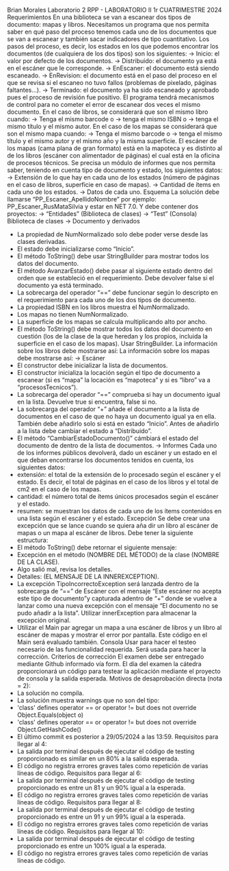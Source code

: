 Brian Morales Laboratorio 2
RPP - LABORATORIO II
1r CUATRIMESTRE 2024
Requerimientos
En una biblioteca se van a escanear dos tipos de documento: mapas y libros. Necesitamos
un programa que nos permita saber en qué paso del proceso tenemos cada uno de los
documentos que se van a escanear y también sacar indicadores de tipo cuantitativo.
Los pasos del proceso, es decir, los estados en los que podemos encontrar los documentos
(de cualquiera de los dos tipos) son los siguientes:
→ Inicio: el valor por defecto de los documentos.
→ Distribuido: el documento ya está en el escáner que le corresponde.
→ EnEscaner: el documento está siendo escaneado.
→ EnRevision: el documento está en el paso del proceso en el que se revisa si el escaneo
no tuvo fallos (problemas de pixelado, páginas faltantes…).
→ Terminado: el documento ya ha sido escaneado y aprobado pues el proceso de revisión
fue positivo.
El programa tendrá mecanismos de control para no cometer el error de escanear dos veces
el mismo documento.
En el caso de libros, se considerará que son el mismo libro cuando:
→ Tenga el mismo barcode o
→ tenga el mismo ISBN o
→ tenga el mismo título y el mismo autor.
En el caso de los mapas se considerará que son el mismo mapa cuando:
→ Tenga el mismo barcode o
→ tenga el mismo título y el mismo autor y el mismo año y la misma superficie.
El escáner de los mapas (cama plana de gran formato) está en la mapoteca y es distinto al
de los libros (escáner con alimentador de páginas) el cual está en la oficina de procesos
técnicos.
Se precisa un módulo de informes que nos permita saber, teniendo en cuenta tipo de
documento y estado, los siguientes datos:
→ Extensión de lo que hay en cada uno de los estados (número de páginas en el caso de
libros, superficie en caso de mapas).
→ Cantidad de ítems en cada uno de los estados.
→ Datos de cada uno.
Esquema
La solución debe llamarse “PP_Escaner_ApellidoNombre” por ejemplo:
PP_Escaner_RusMataSilvia y estar en NET 7.0.
Y debe contener dos proyectos:
→ “Entidades” (Biblioteca de clases)
→ “Test” (Consola)
Biblioteca de clases
→ Documento y derivados
- La propiedad de NumNormalizado solo debe poder verse desde las clases
derivadas.
- El estado debe inicializarse como “Inicio”.
- El método ToString() debe usar StringBuilder para mostrar todos los datos del
documento.
- El método AvanzarEstado() debe pasar al siguiente estado dentro del orden que se
estableció en el requerimiento. Debe devolver false si el documento ya está
terminado.
- La sobrecarga del operador “==” debe funcionar según lo descripto en el
requerimiento para cada uno de los dos tipos de documento.
- La propiedad ISBN en los libros muestra el NumNormalizado.
- Los mapas no tienen NumNormalizado.
- La superficie de los mapas se calcula multiplicando alto por ancho.
- El método ToString() debe mostrar todos los datos del documento en cuestión (los
de la clase de la que heredan y los propios, incluida la superficie en el caso de los
mapas). Usar StringBuilder.
La información sobre los libros debe mostrarse así:
La información sobre los mapas debe mostrarse así:
→ Escáner
- El constructor debe inicializar la lista de documentos.
- El constructor inicializa la locación según el tipo de documento a escanear (si es
“mapa” la locación es “mapoteca” y si es “libro” va a “procesosTecnicos”).
- La sobrecarga del operador “==” comprueba si hay un documento igual en la lista.
Devuelve true si encuentra, false si no.
- La sobrecarga del operador “+” añade el documento a la lista de documentos en el
caso de que no haya un documento igual ya en ella. También debe añadirlo solo si
está en estado “Inicio”. Antes de añadirlo a la lista debe cambiar el estado a
“Distribuido”.
- El método “CambiarEstadoDocumento()” cámbiará el estado del documento de
dentro de la lista de documentos.
→ Informes
Cada uno de los informes públicos devolverá, dado un escáner y un estado en el que deban
encontrarse los documentos tenidos en cuenta, los siguientes datos:
- extensión: el total de la extensión de lo procesado según el escáner y el estado. Es
decir, el total de páginas en el caso de los libros y el total de cm2 en el caso de los
mapas.
- cantidad: el número total de ítems únicos procesados según el escáner y el estado.
- resumen: se muestran los datos de cada uno de los ítems contenidos en una lista
según el escáner y el estado.
Excepción
Se debe crear una excepción que se lance cuando se quiera aña
dir un libro al escáner de mapas o un mapa al escáner de libros. Debe tener la siguiente
estructura:
- El método ToString() debe retornar el siguiente mensaje:
- Excepción en el método (NOMBRE DEL MÉTODO) de la clase (NOMBRE
DE LA CLASE).
- Algo salió mal, revisa los detalles.
- Detalles: (EL MENSAJE DE LA INNEREXCEPTION).
- La excepción TipoIncorrectoException será lanzada dentro de la sobrecarga de “==”
de Escáner con el mensaje “Este escáner no acepta este tipo de documento”y
capturada adentro de “+” donde se vuelve a lanzar como una nueva excepción con
el mensaje “El documento no se pudo añadir a la lista”. Utilizar innerException para
almacenar la excepción original.
- Utilizar el Main par agregar un mapa a una escáner de libros y un libro al escáner de
mapas y mostrar el error por pantalla. Este código en el Main será evaluado también.
Consola
Usar para hacer el testeo necesario de las funcionalidad requerida. Será usada para hacer
la corrección.
Criterios de corrección
El examen debe ser entregado mediante Github informado vía form. El día del examen la
cátedra proporcionará un código para testear la aplicación mediante el proyecto de consola
y la salida esperada.
Motivos de desaprobación directa (nota = 2):
- La solución no compila.
- La solución muestra warnings que no son del tipo:
- 'class' defines operator == or operator != but does not override
Object.Equals(object o)
- 'class' defines operator == or operator != but does not override
Object.GetHashCode()
- El último commit es posterior a 29/05/2024 a las 13:59.
Requisitos para llegar al 4:
- La salida por terminal después de ejecutar el código de testing proporcionado es
similar en un 80% a la salida esperada.
- El código no registra errores graves tales como repetición de varias líneas de código.
Requisitos para llegar al 6:
- La salida por terminal después de ejecutar el código de testing proporcionado es
entre un 81 y un 90% igual a la esperada.
- El código no registra errores graves tales como repetición de varias líneas de código.
Requisitos para llegar al 8:
- La salida por terminal después de ejecutar el código de testing proporcionado es
entre un 91 y un 99% igual a la esperada.
- El código no registra errores graves tales como repetición de varias líneas de código.
Requisitos para llegar al 10:
- La salida por terminal después de ejecutar el código de testing proporcionado es
entre un 100% igual a la esperada.
- El código no registra errores graves tales como repetición de varias líneas de código.
